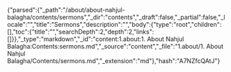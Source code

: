 {"parsed":{"_path":"/about/about-nahjul-balagha/contents/sermons","_dir":"contents","_draft":false,"_partial":false,"_locale":"","title":"Sermons","description":"","body":{"type":"root","children":[],"toc":{"title":"","searchDepth":2,"depth":2,"links":[]}},"_type":"markdown","_id":"content:1.about:1. About Nahjul Balagha:Contents:sermons.md","_source":"content","_file":"1.about/1. About Nahjul Balagha/Contents/sermons.md","_extension":"md"},"hash":"A7NZfcQAtJ"}